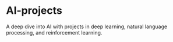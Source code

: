 # AI-projects
A deep dive into AI with projects in deep learning, natural language processing, and reinforcement learning.
